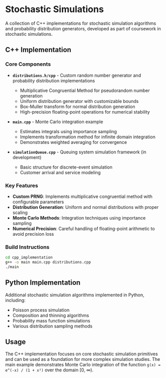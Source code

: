 # Stochastic Simulations

A collection of C++ implementations for stochastic simulation algorithms and probability distribution generators, developed as part of coursework in stochastic simulations.

## C++ Implementation

### Core Components

- **`distributions.h/cpp`** - Custom random number generator and probability distribution implementations
  - Multiplicative Congruential Method for pseudorandom number generation
  - Uniform distribution generator with customizable bounds
  - Box-Muller transform for normal distribution generation
  - High-precision floating-point operations for numerical stability

- **`main.cpp`** - Monte Carlo integration example
  - Estimates integrals using importance sampling
  - Implements transformation method for infinite domain integration
  - Demonstrates weighted averaging for convergence

- **`simulationQueue.cpp`** - Queuing system simulation framework (in development)
  - Basic structure for discrete-event simulation
  - Customer arrival and service modeling

### Key Features

- **Custom PRNG**: Implements multiplicative congruential method with configurable parameters
- **Distribution Generation**: Uniform and normal distributions with proper scaling
- **Monte Carlo Methods**: Integration techniques using importance sampling
- **Numerical Precision**: Careful handling of floating-point arithmetic to avoid precision loss

### Build Instructions

```bash
cd cpp_implementation
g++ -o main main.cpp distributions.cpp
./main
```

## Python Implementation

Additional stochastic simulation algorithms implemented in Python, including:
- Poisson process simulation
- Composition and thinning algorithms
- Probability mass function simulations
- Various distribution sampling methods

## Usage

The C++ implementation focuses on core stochastic simulation primitives and can be used as a foundation for more complex simulation studies. The main example demonstrates Monte Carlo integration of the function `g(x) = e^(-x) / (1 + x²)` over the domain [0, ∞).
